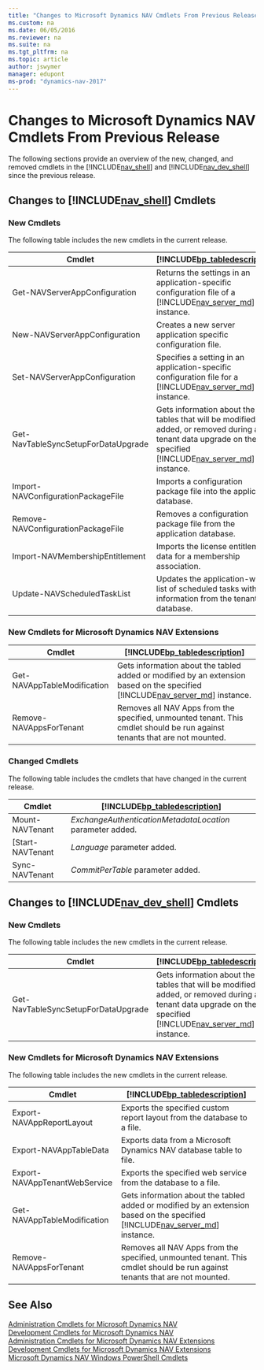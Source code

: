 ```yaml
---
title: "Changes to Microsoft Dynamics NAV Cmdlets From Previous Release"
ms.custom: na
ms.date: 06/05/2016
ms.reviewer: na
ms.suite: na
ms.tgt_pltfrm: na
ms.topic: article
author: jswymer
manager: edupont
ms-prod: "dynamics-nav-2017"
---
```

# Changes to Microsoft Dynamics NAV Cmdlets From Previous Release
The following sections provide an overview of the new, changed, and removed cmdlets in the [!INCLUDE[nav_shell](includes/nav_shell_md.md)] and [!INCLUDE[nav_dev_shell](includes/nav_dev_shell_md.md)] since the previous release.  

## Changes to [!INCLUDE[nav_shell](includes/nav_shell_md.md)] Cmdlets  

### New Cmdlets  
 The following table includes the new cmdlets in the current release.  

|Cmdlet|[!INCLUDE[bp_tabledescription](includes/bp_tabledescription_md.md)]|  
|------------|---------------------------------------|  
|Get-NAVServerAppConfiguration|Returns the settings in an application-specific configuration file of a [!INCLUDE[nav_server_md](includes/nav_server_md.md)] instance.|  
|New-NAVServerAppConfiguration|Creates a new server application specific configuration file.|  
|Set-NAVServerAppConfiguration|Specifies a setting in an application-specific configuration file for a [!INCLUDE[nav_server_md](includes/nav_server_md.md)] instance.|  
|Get-NavTableSyncSetupForDataUpgrade|Gets information about the tables that will be modified, added, or removed during a tenant data upgrade on the specified [!INCLUDE[nav_server_md](includes/nav_server_md.md)] instance.|
|Import-NAVConfigurationPackageFile|Imports a configuration package file into the application database.|  
|Remove-NAVConfigurationPackageFile| Removes a configuration package file from the application database.|  
|Import-NAVMembershipEntitlement|Imports the license entitlement data for a membership association.|  
|Update-NAVScheduledTaskList|Updates the application-wide list of scheduled tasks with the information from the tenant database.|  

<!-- A number of other new cmdlets are available in the [!INCLUDE[nav_shell](includes/nav_shell_md.md)] but are not yet listed here. For a full list, see [Administration Cmdlets for Microsoft Dynamics NAV Extensions](http://go.microsoft.com/fwlink/?LinkID=626874).  -->

### New Cmdlets for Microsoft Dynamics NAV Extensions

|Cmdlet|[!INCLUDE[bp_tabledescription](includes/bp_tabledescription_md.md)]|  
|------------|---------------------------------------|  
|Get-NAVAppTableModification|Gets information about the tabled added or modified by an extension based on the specified [!INCLUDE[nav_server_md](includes/nav_server_md.md)] instance.|
|Remove-NAVAppsForTenant| Removes all NAV Apps from the specified, unmounted tenant. This cmdlet should be run against tenants that are not mounted.|

### Changed Cmdlets  
 The following table includes the cmdlets that have changed in the current release.  

|Cmdlet|[!INCLUDE[bp_tabledescription](includes/bp_tabledescription_md.md)]|  
|------------|---------------------------------------|  
|Mount-NAVTenant|*ExchangeAuthenticationMetadataLocation* parameter added.|  
[Start-NAVTenant|*Language* parameter added.|  
|Sync-NAVTenant|*CommitPerTable* parameter added.|  

## Changes to [!INCLUDE[nav_dev_shell](includes/nav_dev_shell_md.md)] Cmdlets  

### New Cmdlets  
 The following table includes the new cmdlets in the current release.  

|Cmdlet|[!INCLUDE[bp_tabledescription](includes/bp_tabledescription_md.md)]|  
|------------|---------------------------------------|  
|Get-NavTableSyncSetupForDataUpgrade|Gets information about the tables that will be modified, added, or removed during a tenant data upgrade on the specified  [!INCLUDE[nav_server_md](includes/nav_server_md.md)] instance.|

### New Cmdlets for Microsoft Dynamics NAV Extensions
 The following table includes the new cmdlets in the current release.  

|Cmdlet|[!INCLUDE[bp_tabledescription](includes/bp_tabledescription_md.md)]|  
|------------|---------------------------------------|  
|Export-NAVAppReportLayout|Exports the specified custom report layout from the database to a file.|  
|Export-NAVAppTableData | Exports data from a Microsoft Dynamics NAV database table to file.|  
|Export-NAVAppTenantWebService| Exports the specified web service from the database to a file.|
|Get-NAVAppTableModification|Gets information about the tabled added or modified by an extension based on the specified [!INCLUDE[nav_server_md](includes/nav_server_md.md)] instance.|
|Remove-NAVAppsForTenant| Removes all NAV Apps from the specified, unmounted tenant. This cmdlet should be run against tenants that are not mounted.|

<!-- >  A number of other new cmdlets are available in the [!INCLUDE[nav_dev_shell](includes/nav_dev_shell_md.md)] but are not yet listed here. For a full list, see [Development Cmdlets for Microsoft Dynamics NAV Extensions](http://go.microsoft.com/fwlink/?LinkId=626875). -->


## See Also  
 [Administration Cmdlets for Microsoft Dynamics NAV](http://go.microsoft.com/fwlink/?LinkID=296818)   
 [Development Cmdlets for Microsoft Dynamics NAV](http://go.microsoft.com/fwlink/?LinkId=397980)   
 [Administration Cmdlets for Microsoft Dynamics NAV Extensions](http://go.microsoft.com/fwlink/?LinkID=626874)   
 [Development Cmdlets for Microsoft Dynamics NAV Extensions](http://go.microsoft.com/fwlink/?LinkId=626875)   
 [Microsoft Dynamics NAV Windows PowerShell Cmdlets](Microsoft-Dynamics-NAV-Windows-PowerShell-Cmdlets.md)
